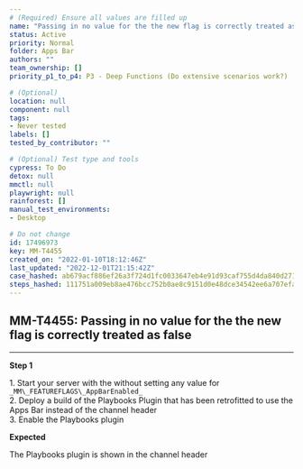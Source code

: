 ```yaml
---
# (Required) Ensure all values are filled up
name: "Passing in no value for the the new flag is correctly treated as false"
status: Active
priority: Normal
folder: Apps Bar
authors: ""
team_ownership: []
priority_p1_to_p4: P3 - Deep Functions (Do extensive scenarios work?)

# (Optional)
location: null
component: null
tags:
- Never tested
labels: []
tested_by_contributor: ""

# (Optional) Test type and tools
cypress: To Do
detox: null
mmctl: null
playwright: null
rainforest: []
manual_test_environments:
- Desktop

# Do not change
id: 17496973
key: MM-T4455
created_on: "2022-01-10T18:12:46Z"
last_updated: "2022-12-01T21:15:42Z"
case_hashed: ab679acf886ef26a3f724d1fc0033647eb4e91d93caf755d4da840d2714a7aacaddc2a7f2d486a079268ace5f507a381
steps_hashed: 111751a009eb8ae476bcc752b0ae8c9151d0e48dce34542ee6a707efa53e4c883352f2ba78e210fb7fd75e5f82b94737
---
```


<!-- (Auto-generated) Based on frontmatter's "key" and "name" -->

## MM-T4455: Passing in no value for the the new flag is correctly treated as false

---

**Step 1**

1\. Start your server with the without setting any value for `_MM\_FEATUREFLAGS\_AppBarEnabled_`\
2\. Deploy a build of the Playbooks Plugin that has been retrofitted to use the Apps Bar instead of the channel header\
3\. Enable the Playbooks plugin

**Expected**

The Playbooks plugin is shown in the channel header
